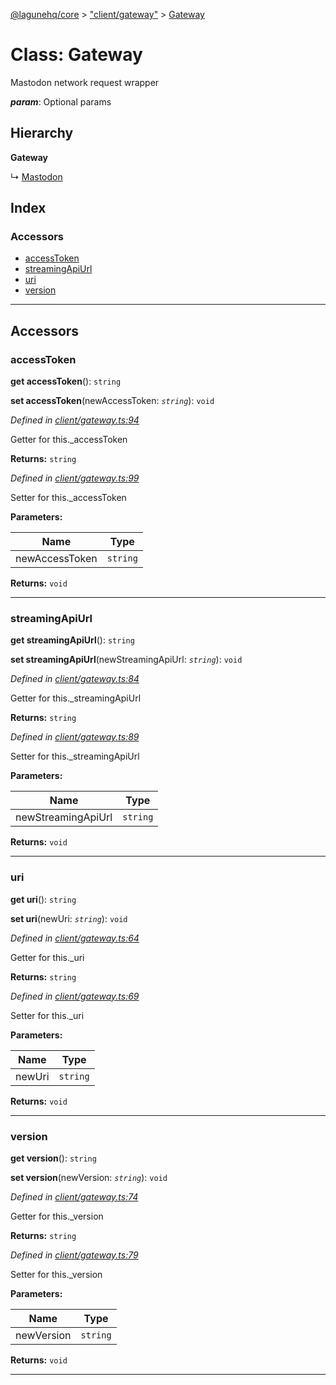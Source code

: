 [@lagunehq/core](../README.md) > ["client/gateway"](../modules/_client_gateway_.md) > [Gateway](../classes/_client_gateway_.gateway.md)

# Class: Gateway

Mastodon network request wrapper

*__param__*: Optional params

## Hierarchy

**Gateway**

↳  [Mastodon](_client_mastodon_.mastodon.md)

## Index

### Accessors

* [accessToken](_client_gateway_.gateway.md#accesstoken)
* [streamingApiUrl](_client_gateway_.gateway.md#streamingapiurl)
* [uri](_client_gateway_.gateway.md#uri)
* [version](_client_gateway_.gateway.md#version)

---

## Accessors

<a id="accesstoken"></a>

###  accessToken

**get accessToken**(): `string`

**set accessToken**(newAccessToken: *`string`*): `void`

*Defined in [client/gateway.ts:94](https://github.com/lagunehq/core/blob/35e3f58/src/client/gateway.ts#L94)*

Getter for this.\_accessToken

**Returns:** `string`

*Defined in [client/gateway.ts:99](https://github.com/lagunehq/core/blob/35e3f58/src/client/gateway.ts#L99)*

Setter for this.\_accessToken

**Parameters:**

| Name | Type |
| ------ | ------ |
| newAccessToken | `string` |

**Returns:** `void`

___
<a id="streamingapiurl"></a>

###  streamingApiUrl

**get streamingApiUrl**(): `string`

**set streamingApiUrl**(newStreamingApiUrl: *`string`*): `void`

*Defined in [client/gateway.ts:84](https://github.com/lagunehq/core/blob/35e3f58/src/client/gateway.ts#L84)*

Getter for this.\_streamingApiUrl

**Returns:** `string`

*Defined in [client/gateway.ts:89](https://github.com/lagunehq/core/blob/35e3f58/src/client/gateway.ts#L89)*

Setter for this.\_streamingApiUrl

**Parameters:**

| Name | Type |
| ------ | ------ |
| newStreamingApiUrl | `string` |

**Returns:** `void`

___
<a id="uri"></a>

###  uri

**get uri**(): `string`

**set uri**(newUri: *`string`*): `void`

*Defined in [client/gateway.ts:64](https://github.com/lagunehq/core/blob/35e3f58/src/client/gateway.ts#L64)*

Getter for this.\_uri

**Returns:** `string`

*Defined in [client/gateway.ts:69](https://github.com/lagunehq/core/blob/35e3f58/src/client/gateway.ts#L69)*

Setter for this.\_uri

**Parameters:**

| Name | Type |
| ------ | ------ |
| newUri | `string` |

**Returns:** `void`

___
<a id="version"></a>

###  version

**get version**(): `string`

**set version**(newVersion: *`string`*): `void`

*Defined in [client/gateway.ts:74](https://github.com/lagunehq/core/blob/35e3f58/src/client/gateway.ts#L74)*

Getter for this.\_version

**Returns:** `string`

*Defined in [client/gateway.ts:79](https://github.com/lagunehq/core/blob/35e3f58/src/client/gateway.ts#L79)*

Setter for this.\_version

**Parameters:**

| Name | Type |
| ------ | ------ |
| newVersion | `string` |

**Returns:** `void`

___

